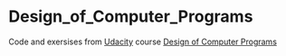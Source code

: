 # Design_of_Computer_Programs
Code and exersises from [Udacity](https://www.udacity.com/) course [Design of Computer Programs](https://www.udacity.com/course/design-of-computer-programs--cs212)
